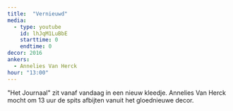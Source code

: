 ```yaml
---
title:  "Vernieuwd"
media:
  - type: youtube
    id: lhJqM1LuBbE
    starttime: 0
    endtime: 0
decor: 2016
ankers:
  - Annelies Van Herck
hour: "13:00"
---
```


"Het Journaal" zit vanaf vandaag in een nieuw kleedje. Annelies Van Herck mocht om 13 uur de spits afbijten vanuit het gloednieuwe decor.
